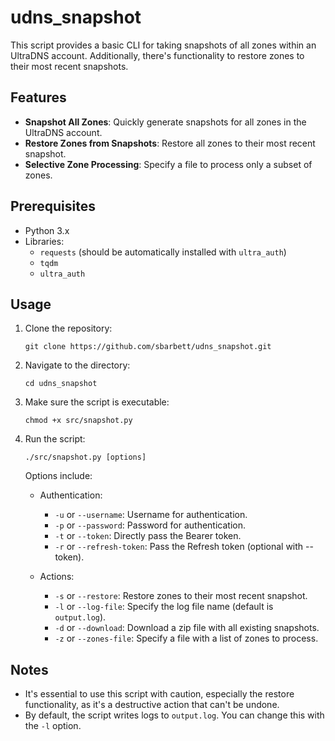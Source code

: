 # udns_snapshot

This script provides a basic CLI for taking snapshots of all zones within an UltraDNS account. Additionally, there's functionality to restore zones to their most recent snapshots.

## Features

- **Snapshot All Zones**: Quickly generate snapshots for all zones in the UltraDNS account.
- **Restore Zones from Snapshots**: Restore all zones to their most recent snapshot.
- **Selective Zone Processing**: Specify a file to process only a subset of zones.
  
## Prerequisites

- Python 3.x
- Libraries: 
	- `requests` (should be automatically installed with `ultra_auth`)
	- `tqdm` 
	- `ultra_auth`

## Usage

1. Clone the repository:

   ```
   git clone https://github.com/sbarbett/udns_snapshot.git
   ```

2. Navigate to the directory:

   ```
   cd udns_snapshot
   ```

3. Make sure the script is executable:

   ```
   chmod +x src/snapshot.py
   ```

4. Run the script:

   ```
   ./src/snapshot.py [options]
   ```

   Options include:

   - Authentication:
     - `-u` or `--username`: Username for authentication.
     - `-p` or `--password`: Password for authentication.
     - `-t` or `--token`: Directly pass the Bearer token.
     - `-r` or `--refresh-token`: Pass the Refresh token (optional with --token).

   - Actions:
     - `-s` or `--restore`: Restore zones to their most recent snapshot.
     - `-l` or `--log-file`: Specify the log file name (default is `output.log`).
     - `-d` or `--download`: Download a zip file with all existing snapshots.
     - `-z` or `--zones-file`: Specify a file with a list of zones to process.

## Notes

- It's essential to use this script with caution, especially the restore functionality, as it's a destructive action that can't be undone.
- By default, the script writes logs to `output.log`. You can change this with the `-l` option.
